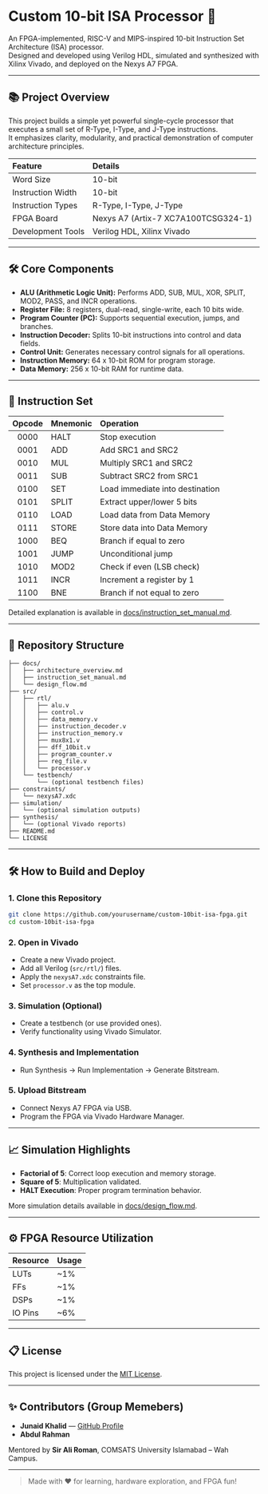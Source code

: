 # Custom 10-bit ISA Processor 🚀

An FPGA-implemented, RISC-V and MIPS-inspired 10-bit Instruction Set Architecture (ISA) processor.  
Designed and developed using Verilog HDL, simulated and synthesized with Xilinx Vivado, and deployed on the Nexys A7 FPGA.

---

## 📚 Project Overview

This project builds a simple yet powerful single-cycle processor that executes a small set of R-Type, I-Type, and J-Type instructions.  
It emphasizes clarity, modularity, and practical demonstration of computer architecture principles.

| Feature              | Details                     |
|:---------------------|:-----------------------------|
| Word Size             | 10-bit                      |
| Instruction Width     | 10-bit                      |
| Instruction Types     | R-Type, I-Type, J-Type       |
| FPGA Board            | Nexys A7 (Artix-7 XC7A100TCSG324-1) |
| Development Tools     | Verilog HDL, Xilinx Vivado   |

---

## 🛠 Core Components

- **ALU (Arithmetic Logic Unit):** Performs ADD, SUB, MUL, XOR, SPLIT, MOD2, PASS, and INCR operations.
- **Register File:** 8 registers, dual-read, single-write, each 10 bits wide.
- **Program Counter (PC):** Supports sequential execution, jumps, and branches.
- **Instruction Decoder:** Splits 10-bit instructions into control and data fields.
- **Control Unit:** Generates necessary control signals for all operations.
- **Instruction Memory:** 64 x 10-bit ROM for program storage.
- **Data Memory:** 256 x 10-bit RAM for runtime data.

---

## 📜 Instruction Set

| Opcode | Mnemonic | Operation                       |
|:------:|:---------|:---------------------------------|
| 0000   | HALT     | Stop execution                   |
| 0001   | ADD      | Add SRC1 and SRC2                 |
| 0010   | MUL      | Multiply SRC1 and SRC2            |
| 0011   | SUB      | Subtract SRC2 from SRC1           |
| 0100   | SET      | Load immediate into destination  |
| 0101   | SPLIT    | Extract upper/lower 5 bits        |
| 0110   | LOAD     | Load data from Data Memory        |
| 0111   | STORE    | Store data into Data Memory       |
| 1000   | BEQ      | Branch if equal to zero           |
| 1001   | JUMP     | Unconditional jump               |
| 1010   | MOD2     | Check if even (LSB check)         |
| 1011   | INCR     | Increment a register by 1         |
| 1100   | BNE      | Branch if not equal to zero       |

Detailed explanation is available in [docs/instruction_set_manual.md](./docs/instruction_set_manual.md).

---

## 🧩 Repository Structure

```
├── docs/
│   ├── architecture_overview.md
│   ├── instruction_set_manual.md
│   └── design_flow.md
├── src/
│   ├── rtl/
│   │   ├── alu.v
│   │   ├── control.v
│   │   ├── data_memory.v
│   │   ├── instruction_decoder.v
│   │   ├── instruction_memory.v
│   │   ├── mux8x1.v
│   │   ├── dff_10bit.v
│   │   ├── program_counter.v
│   │   ├── reg_file.v
│   │   └── processor.v
│   └── testbench/
│       └── (optional testbench files)
├── constraints/
│   └── nexysA7.xdc
├── simulation/
│   └── (optional simulation outputs)
├── synthesis/
│   └── (optional Vivado reports)
├── README.md
└── LICENSE
```

---

## 🛠 How to Build and Deploy

### 1. Clone this Repository
```bash
git clone https://github.com/yourusername/custom-10bit-isa-fpga.git
cd custom-10bit-isa-fpga
```

### 2. Open in Vivado
- Create a new Vivado project.
- Add all Verilog (`src/rtl/`) files.
- Apply the `nexysA7.xdc` constraints file.
- Set `processor.v` as the top module.

### 3. Simulation (Optional)
- Create a testbench (or use provided ones).
- Verify functionality using Vivado Simulator.

### 4. Synthesis and Implementation
- Run Synthesis → Run Implementation → Generate Bitstream.

### 5. Upload Bitstream
- Connect Nexys A7 FPGA via USB.
- Program the FPGA via Vivado Hardware Manager.

---

## 📈 Simulation Highlights

- **Factorial of 5**: Correct loop execution and memory storage.
- **Square of 5**: Multiplication validated.
- **HALT Execution**: Proper program termination behavior.

More simulation details available in [docs/design_flow.md](./docs/design_flow.md).

---

## ⚙️ FPGA Resource Utilization

| Resource | Usage |
|:---------|:------|
| LUTs     | ~1%   |
| FFs      | ~1%   |
| DSPs     | ~1%   |
| IO Pins  | ~6%   |

---

## 📋 License

This project is licensed under the [MIT License](./LICENSE).

---

## ✨ Contributors (Group Memebers)

- **Junaid Khalid** — [GitHub Profile](https://github.com/yourusername)  
- **Abdul Rahman**  

Mentored by **Sir Ali Roman**, COMSATS University Islamabad – Wah Campus.

---

> Made with ❤️ for learning, hardware exploration, and FPGA fun!
